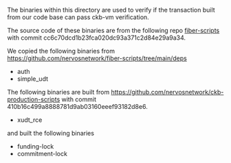 The binaries within this directory are used to verify if the transaction built from our code base can pass ckb-vm verification.

The source code of these binaries are from the following repo [fiber-scripts](https://github.com/nervosnetwork/fiber-scripts) with commit cc6c70dcd1b23fca020dc93a371c2d84e29a9a34.

We copied the following binaries from https://github.com/nervosnetwork/fiber-scripts/tree/main/deps

- auth
- simple_udt

The following binaries are built from https://github.com/nervosnetwork/ckb-production-scripts with commit 410b16c499a8888781d9ab03160eeef93182d8e6.

- xudt_rce

and built the following binaries

- funding-lock
- commitment-lock

